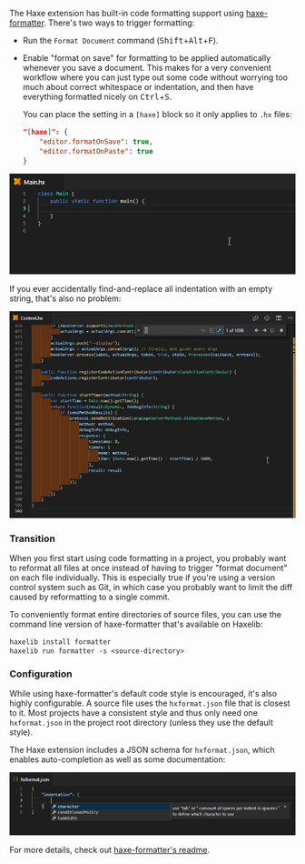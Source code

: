 The Haxe extension has built-in code formatting support using [haxe-formatter](https://github.com/HaxeCheckstyle/haxe-formatter). There's two ways to trigger formatting:

- Run the `Format Document` command (<kbd>Shift</kbd>+<kbd>Alt</kbd>+<kbd>F</kbd>).
- Enable "format on save" for formatting to be applied automatically whenever you save a document. This makes for a very convenient workflow where you can just type out some code without worrying too much about correct whitespace or indentation, and then have everything formatted nicely on <kbd>Ctrl</kbd>+<kbd>S</kbd>.
  
  You can place the setting in a `[haxe]` block so it only applies to `.hx` files:

  ```json
  "[haxe]": {
      "editor.formatOnSave": true,
      "editor.formatOnPaste": true
  }
  ```

![](images/formatting/formatOnSave.gif)

If you ever accidentally find-and-replace all indentation with an empty string, that's also no problem:

![](images/formatting/indentation_.gif)

### Transition

When you first start using code formatting in a project, you probably want to reformat all files at once instead of having to trigger "format document" on each file individually. This is especially true if you're using a version control system such as Git, in which case you probably want to limit the diff caused by reformatting to a single commit.

To conveniently format entire directories of source files, you can use the command line version of haxe-formatter that's available on Haxelib:

```
haxelib install formatter
haxelib run formatter -s <source-directory>
```

### Configuration

While using haxe-formatter's default code style is encouraged, it's also highly configurable. A source file uses the `hxformat.json` file that is closest to it. Most projects have a consistent style and thus only need one `hxformat.json` in the project root directory (unless they use the default style).

The Haxe extension includes a JSON schema for `hxformat.json`, which enables auto-completion as well as some documentation:

![](images/formatting/schema.png)

For more details, check out [haxe-formatter's readme](https://github.com/HaxeCheckstyle/haxe-formatter/blob/master/README.md).